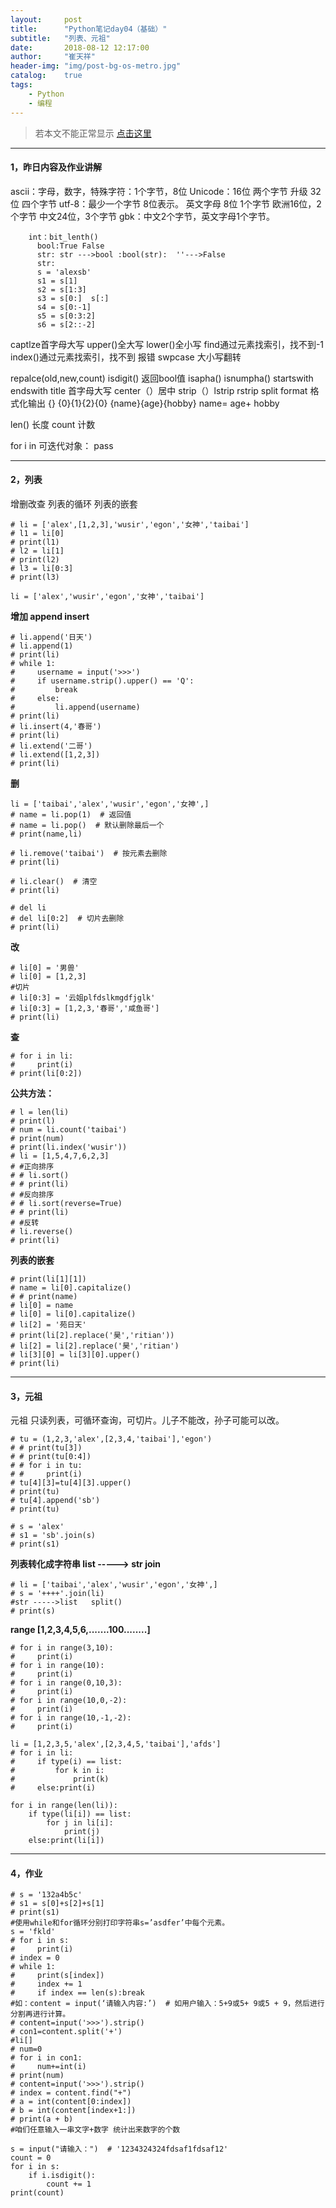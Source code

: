 ```yaml
---
layout:     post
title:      "Python笔记day04（基础）"
subtitle:   "列表、元祖"
date:       2018-08-12 12:17:00
author:     "崔天祥"
header-img: "img/post-bg-os-metro.jpg"
catalog:    true
tags:
    - Python
    - 编程
---
```


> 若本文不能正常显示 [点击这里](https://blog.csdn.net/qq_34755081/article/details/81605583)


----------

#### 1，昨日内容及作业讲解
   ascii：字母，数字，特殊字符：1个字节，8位
    Unicode：16位 两个字节  升级 32 位  四个字节
    utf-8：最少一个字节 8位表示。 英文字母 8位 1个字节
                                  欧洲16位，2个字节
                                  中文24位，3个字节
      gbk：中文2个字节，英文字母1个字节。

  

```
    int：bit_lenth()
      bool:True False
      str: str --->bool :bool(str):  ''--->False
      str:
      s = 'alexsb'
      s1 = s[1]
      s2 = s[1:3]
      s3 = s[0:]  s[:]
      s4 = s[0:-1]
      s5 = s[0:3:2]
      s6 = s[2::-2]
```
   captlze首字母大写
      upper()全大写
      lower()全小写
      find通过元素找索引，找不到-1
      index()通过元素找索引，找不到 报错
      swpcase 大小写翻转

   repalce(old,new,count)
     isdigit() 返回bool值
      isapha()
      isnumpha()
      startswith endswith
      title 首字母大写
      center（）居中
      strip（）lstrip rstrip
      split
      format 格式化输出
      {}
      {0}{1}{2}{0}
      {name}{age}{hobby} name= age+ hobby

   len() 长度
      count 计数
      
   for i in 可迭代对象：
        pass
    


----------


#### 2，列表
增删改查
列表的循环
列表的嵌套

```
# li = ['alex',[1,2,3],'wusir','egon','女神','taibai']
# l1 = li[0]
# print(l1)
# l2 = li[1]
# print(l2)
# l3 = li[0:3]
# print(l3)

li = ['alex','wusir','egon','女神','taibai']
```
**增加 append insert**

```
# li.append('日天')
# li.append(1)
# print(li)
# while 1:
#     username = input('>>>')
#     if username.strip().upper() == 'Q':
#         break
#     else:
#         li.append(username)
# print(li)
# li.insert(4,'春哥')
# print(li)
# li.extend('二哥')
# li.extend([1,2,3])
# print(li)
```
**删**

```
li = ['taibai','alex','wusir','egon','女神',]
# name = li.pop(1)  # 返回值
# name = li.pop()  # 默认删除最后一个
# print(name,li)

# li.remove('taibai')  # 按元素去删除
# print(li)

# li.clear()  # 清空
# print(li)

# del li
# del li[0:2]  # 切片去删除
# print(li)
```
**改**

```
# li[0] = '男兽'
# li[0] = [1,2,3]
#切片
# li[0:3] = '云姐plfdslkmgdfjglk'
# li[0:3] = [1,2,3,'春哥','咸鱼哥']
# print(li)
```
**查**

```
# for i in li:
#     print(i)
# print(li[0:2])
```
**公共方法：**

```
# l = len(li)
# print(l)
# num = li.count('taibai')
# print(num)
# print(li.index('wusir'))
# li = [1,5,4,7,6,2,3]
# #正向排序
# # li.sort()
# # print(li)
# #反向排序
# # li.sort(reverse=True)
# # print(li)
# #反转
# li.reverse()
# print(li)

```
**列表的嵌套**

```
# print(li[1][1])
# name = li[0].capitalize()
# # print(name)
# li[0] = name
# li[0] = li[0].capitalize()
# li[2] = '苑日天'
# print(li[2].replace('昊','ritian'))
# li[2] = li[2].replace('昊','ritian')
# li[3][0] = li[3][0].upper()
# print(li)

```

----------


#### 3，元祖

元祖 只读列表，可循环查询，可切片。儿子不能改，孙子可能可以改。
```
# tu = (1,2,3,'alex',[2,3,4,'taibai'],'egon')
# # print(tu[3])
# # print(tu[0:4])
# # for i in tu:
# #     print(i)
# tu[4][3]=tu[4][3].upper()
# print(tu)
# tu[4].append('sb')
# print(tu)

# s = 'alex'
# s1 = 'sb'.join(s)
# print(s1)
```
**列表转化成字符串  list -----> str    join**

```
# li = ['taibai','alex','wusir','egon','女神',]
# s = '++++'.join(li)
#str ----->list   split()
# print(s)
```
**range  [1,2,3,4,5,6,.......100........]**

```
# for i in range(3,10):
#     print(i)
# for i in range(10):
#     print(i)
# for i in range(0,10,3):
#     print(i)
# for i in range(10,0,-2):
#     print(i)
# for i in range(10,-1,-2):
#     print(i)

li = [1,2,3,5,'alex',[2,3,4,5,'taibai'],'afds']
# for i in li:
#     if type(i) == list:
#         for k in i:
#             print(k)
#     else:print(i)

for i in range(len(li)):
    if type(li[i]) == list:
        for j in li[i]:
            print(j)
    else:print(li[i])
```

----------
#### 4，作业

```
# s = '132a4b5c'
# s1 = s[0]+s[2]+s[1]
# print(s1)
#使用while和for循环分别打印字符串s=’asdfer’中每个元素。
s = 'fkld'
# for i in s:
#     print(i)
# index = 0
# while 1:
#     print(s[index])
#     index += 1
#     if index == len(s):break
#如：content = input(‘请输入内容:’)  # 如用户输入：5+9或5+ 9或5 + 9，然后进行分割再进行计算。
# content=input('>>>').strip()
# con1=content.split('+')
#li[]
# num=0
# for i in con1:
#     num+=int(i)
# print(num)
# content=input('>>>').strip()
# index = content.find("+")
# a = int(content[0:index])
# b = int(content[index+1:])
# print(a + b)
#咱们任意输入一串文字+数字 统计出来数字的个数

s = input("请输入：")  # '1234324324fdsaf1fdsaf12'
count = 0
for i in s:
    if i.isdigit():
        count += 1
print(count)
```

